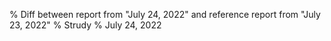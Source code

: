 % Diff between report from "July 24, 2022" and reference report from "July 23, 2022"
% Strudy
% July 24, 2022


